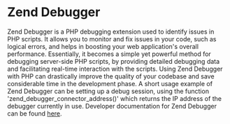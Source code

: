# Zend Debugger

Zend Debugger is a PHP debugging extension used to identify issues in PHP scripts. It allows you to monitor and fix issues in your code, such as logical errors, and helps in boosting your web application's overall performance. Essentially, it becomes a simple yet powerful method for debugging server-side PHP scripts, by providing detailed debugging data and facilitating real-time interaction with the scripts. Using Zend Debugger with PHP can drastically improve the quality of your codebase and save considerable time in the development phase. A short usage example of Zend Debugger can be setting up a debug session, using the function 'zend_debugger_connector_address()' which returns the IP address of the debugger currently in use. Developer documentation for Zend Debugger can be found [here](https://www.zend.com/topics/Debugger-API).